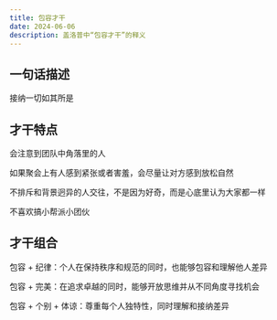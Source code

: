 ```yaml
---
title: 包容才干
date: 2024-06-06
description: 盖洛普中“包容才干”的释义
---
```


## 一句话描述

接纳一切如其所是

## 才干特点

会注意到团队中角落里的人

如果聚会上有人感到紧张或者害羞，会尽量让对方感到放松自然

不排斥和背景迥异的人交往，不是因为好奇，而是心底里认为大家都一样

不喜欢搞小帮派小团伙

## 才干组合

包容 + 纪律：个人在保持秩序和规范的同时，也能够包容和理解他人差异

包容 + 完美：在追求卓越的同时，能够开放思维并从不同角度寻找机会

包容 + 个别 + 体谅：尊重每个人独特性，同时理解和接纳差异